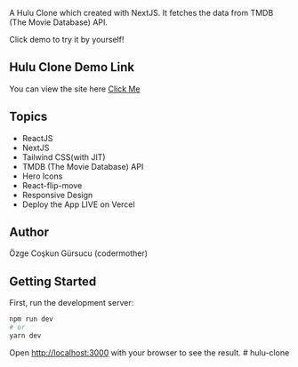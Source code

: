 A Hulu Clone which created with NextJS. It fetches the data from TMDB (The Movie Database) API.

Click demo to try it by yourself!

## Hulu Clone Demo Link

You can view the site here
[Click Me](https://hulu-clone-v8.vercel.app/)

## Topics

- ReactJS
- NextJS
- Tailwind CSS(with JIT)
- TMDB (The Movie Database) API
- Hero Icons
- React-flip-move
- Responsive Design
- Deploy the App LIVE on Vercel

## Author

Özge Coşkun Gürsucu (codermother)

## Getting Started

First, run the development server:

```bash
npm run dev
# or
yarn dev
```

Open [http://localhost:3000](http://localhost:3000) with your browser to see the result.
#   h u l u - c l o n e  
 